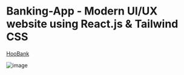 # Banking-App - Modern UI/UX website using React.js & Tailwind CSS
[HooBank](https://hoo-bank-demo.netlify.app/)

![image](https://user-images.githubusercontent.com/70794915/195313846-425ab955-1f41-44d8-b348-fa9ec7253e59.png)

